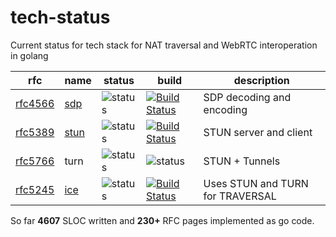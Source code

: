 # tech-status
Current status for tech stack for NAT traversal and WebRTC interoperation in golang


rfc | name  | status | build | description
---|-------|--------|-------|----
[rfc4566](https://tools.ietf.org/html/rfc4566) | [sdp](http://github.com/ernado/sdp)   | ![status](https://img.shields.io/badge/status-alpha-green.svg)  | [![Build Status](https://travis-ci.org/ernado/sdp.svg?branch=master)](https://travis-ci.org/ernado/sdp) | SDP decoding and encoding
[rfc5389](https://tools.ietf.org/html/rfc5389) | [stun](http://github.com/ernado/stun)  | ![status](https://img.shields.io/badge/status-alpha-green.svg)  | [![Build Status](https://travis-ci.org/ernado/stun.svg)](https://travis-ci.org/ernado/stun) | STUN server and client 
[rfc5766](https://tools.ietf.org/html/rfc5766) | turn  | ![status](https://img.shields.io/badge/status-research-lightgrey.svg)  | ![status](https://img.shields.io/badge/build-unknown-lightgrey.svg) | STUN + Tunnels
[rfc5245](https://tools.ietf.org/html/rfc5245) | [ice](http://github.com/ernado/ice)   | ![status](https://img.shields.io/badge/status-dev-blue.svg)  | [![Build Status](https://travis-ci.org/ernado/ice.svg)](https://travis-ci.org/ernado/ice) | Uses STUN and TURN for TRAVERSAL 

So far **4607** SLOC written and **230+** RFC pages implemented as go code.
